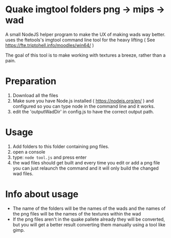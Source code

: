 # Quake imgtool folders png -> mips -> wad
A small NodeJS helper program to make the UX of making wads way better. uses the ftetools's imgtool command line tool for the heavy lifting ( See https://fte.triptohell.info/moodles/win64/ )

The goal of this tool is to make working with textures a breeze, rather than a pain.

# Preparation
1. Download all the files
2. Make sure you have Node.js installed ( https://nodejs.org/en/ ) and configured so you can type node in the command line and it works.
3. edit the 'outputWadDir' in config.js to have the correct output path.

# Usage
1. Add folders to this folder containing png files.
2. open a console
3. type: `node tool.js` and press enter
4. the wad files should get built and every time you edit or add a png file you can just relaunch the command and it will only build the changed wad files.

# Info about usage
- The name of the folders will be the names of the wads and the names of the png files will be the names of the textures within the wad
- If the png files aren't in the quake pallete already they will be converted, but you will get a better result converting them manually using a tool like gimp.

